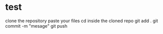 # test

clone the repository
paste your files
cd inside the cloned repo
git add .
git commit -m "mesage"
git push

